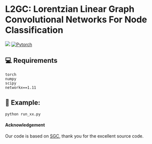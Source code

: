 # L2GC: Lorentzian Linear Graph Convolutional Networks For Node Classification
![](https://img.shields.io/badge/version-1.0.1-blue)
[![Pytorch](https://img.shields.io/badge/PyTorch-%23EE4C2C.svg?e&logo=PyTorch&logoColor=white)](https://pytorch.org/)

## 💻 Requirements
    torch
    numpy
    scipy
    networkx==1.11

## 🚀 Example:
    python run_xx.py

#### Acknowledgement
Our code is based on [SGC](https://github.com/Tiiiger/SGC), thank you for the excellent source code.
